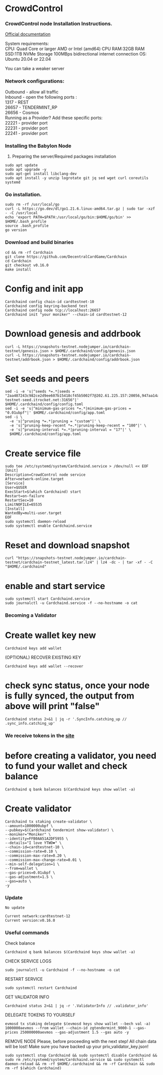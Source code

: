 # CrowdControl

### CrowdControl node Installation Instructions.

[Official documentation](https://github.com/DecentralCardGame/Testnet)

System requirements:</br>
CPU: Quad Core or larger AMD or Intel (amd64) CPU
RAM:32GB RAM
SSD:1TB NVMe Storage
100MBps bidirectional internet connection
OS: Ubuntu 20.04 or 22.04</br>

You can take a weaker server

### Network configurations: </br>
Outbound - allow all traffic </br>
Inbound - open the following ports :</br>
1317 - REST </br>
26657 - TENDERMINT_RP </br>
26656 - Cosmos </br>
Running as a Provider? Add these specific ports: </br>
22221 - provider port </br>
22231 - provider port </br>
22241 - provider port </br>

### Installing the Babylon Node

1. Preparing the server/Required packages installation</br>
```
sudo apt update
sudo apt upgrade -y
sudo apt-get install libclang-dev
sudo apt install -y unzip logrotate git jq sed wget curl coreutils systemd
```
### Go installation.
```
sudo rm -rf /usr/local/go
curl -L https://go.dev/dl/go1.21.6.linux-amd64.tar.gz | sudo tar -xzf - -C /usr/local
echo 'export PATH=$PATH:/usr/local/go/bin:$HOME/go/bin' >> $HOME/.bash_profile
source .bash_profile
go version
```

### Download and build binaries
```
cd && rm -rf Cardchain
git clone https://github.com/DecentralCardGame/Cardchain
cd Cardchain
git checkout v0.16.0
make install
```

# Config and init app
```
Cardchaind config chain-id cardtestnet-10
Cardchaind config keyring-backend test
Cardchaind config node tcp://localhost:26657
Cardchaind init "your moniker" --chain-id cardtestnet-12
```

# Download genesis and addrbook
```
curl -L https://snapshots-testnet.nodejumper.io/cardchain-testnet/genesis.json > $HOME/.cardchaind/config/genesis.json
curl -L https://snapshots-testnet.nodejumper.io/cardchain-testnet/addrbook.json > $HOME/.cardchaind/config/addrbook.json
```

# Set seeds and peers
```
sed -i -e 's|^seeds *=.*|seeds = "2aa407243c982ce2d9ee607b15418cf45b5002f7@202.61.225.157:20056,947aa14a9e6722df948d46b9e3ff24dd72920257@cardchain-testnet-seed.itrocket.net:31656"|' $HOME/.cardchaind/config/config.toml
sed -i -e 's|^minimum-gas-prices *=.*|minimum-gas-prices = "0.01ubpf"|' $HOME/.cardchaind/config/app.toml
sed -i \
  -e 's|^pruning *=.*|pruning = "custom"|' \
  -e 's|^pruning-keep-recent *=.*|pruning-keep-recent = "100"|' \
  -e 's|^pruning-interval *=.*|pruning-interval = "17"|' \
  $HOME/.cardchaind/config/app.toml
```

# Create service file
```
sudo tee /etc/systemd/system/Cardchaind.service > /dev/null << EOF
[Unit]
Description=CrowdControl node service
After=network-online.target
[Service]
User=$USER
ExecStart=$(which Cardchaind) start
Restart=on-failure
RestartSec=10
LimitNOFILE=65535
[Install]
WantedBy=multi-user.target
EOF
sudo systemctl daemon-reload
sudo systemctl enable Cardchaind.service
```

# Reset and download snapshot
```
curl "https://snapshots-testnet.nodejumper.io/cardchain-testnet/cardchain-testnet_latest.tar.lz4" | lz4 -dc - | tar -xf - -C "$HOME/.cardchaind"
```

# enable and start service
```
sudo systemctl start Cardchaind.service
sudo journalctl -u Cardchaind.service -f --no-hostname -o cat
```

### Becoming a Validator

# Create wallet key new
```
Cardchaind keys add wallet
```

(OPTIONAL) RECOVER EXISTING KEY
```
Cardchaind keys add wallet --recover
```

# check sync status, once your node is fully synced, the output from above will print "false"
```
Cardchaind status 2>&1 | jq -r '.SyncInfo.catching_up // .sync_info.catching_up'
```

### We receive tokens in the [site](https://crowdcontrol.network/#/)

# before creating a validator, you need to fund your wallet and check balance
```
Cardchaind q bank balances $(Cardchaind keys show wallet -a)
```
# Create validator
```
Cardchaind tx staking create-validator \
--amount=1000000ubpf \
--pubkey=$(Cardchaind tendermint show-validator) \
--moniker="Moniker" \
--identity=FFB0AA51A2DF5955 \
--details="I love YTWO❤️" \
--chain-id=cardtestnet-10 \
--commission-rate=0.10 \
--commission-max-rate=0.20 \
--commission-max-change-rate=0.01 \
--min-self-delegation=1 \
--from=wallet \
--gas-prices=0.01ubpf \
--gas-adjustment=1.5 \
--gas=auto \
-y 
```

### Update
```
No update

Current network:cardtestnet-12
Current version:v0.16.0
```

### Useful commands

Check balance
```
Cardchaind q bank balances $(Cardchaind keys show wallet -a)
```

CHECK SERVICE LOGS
```
sudo journalctl -u Cardchaind -f --no-hostname -o cat
```

RESTART SERVICE
```
sudo systemctl restart Cardchaind
```

GET VALIDATOR INFO
```
Cardchaind status 2>&1 | jq -r '.ValidatorInfo // .validator_info'
```

DELEGATE TOKENS TO YOURSELF
```
evmosd tx staking delegate $(evmosd keys show wallet --bech val -a) 1000000aevmos --from wallet --chain-id zgtendermint_9000-1 --gas-prices 250000000aevmos --gas-adjustment 1.5 --gas auto -y 
```

REMOVE NODE
Please, before proceeding with the next step! All chain data will be lost! Make sure you have backed up your priv_validator_key.json!
```
sudo systemctl stop Cardchaind && sudo systemctl disable Cardchaind && sudo rm /etc/systemd/system/Cardchaind.service && sudo systemctl daemon-reload && rm -rf $HOME/.cardchaind && rm -rf Cardchain && sudo rm -rf $(which Cardchaind)
```
